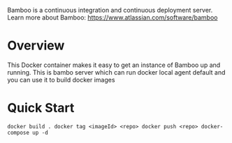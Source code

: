 Bamboo is a continuous integration and continuous deployment server. Learn more about Bamboo: <https://www.atlassian.com/software/bamboo>


# Overview

This Docker container makes it easy to get an instance of Bamboo up and running.
This is bambo server which can run docker local agent default and you can use it to build docker images

# Quick Start

``
docker build .
docker tag <imageId> <repo>
docker push <repo>
docker-compose up -d
``
